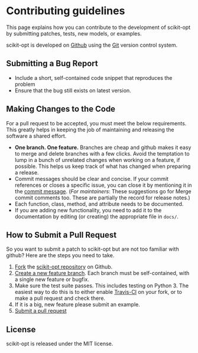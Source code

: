 # Contributing guidelines

This page explains how you can contribute to the development of
scikit-opt by submitting patches, tests, new models, or examples.

scikit-opt is developed on
[Github](https://github.com/guofei9987/scikit-opt) using the
[Git](https://git-scm.com/) version control system.

## Submitting a Bug Report

-   Include a short, self-contained code snippet that reproduces the
    problem
-   Ensure that the bug still exists on latest version.

## Making Changes to the Code

For a pull request to be accepted, you must meet the below requirements.
This greatly helps in keeping the job of maintaining and releasing the
software a shared effort.

-   **One branch. One feature.** Branches are cheap and github makes it
    easy to merge and delete branches with a few clicks. Avoid the
    temptation to lump in a bunch of unrelated changes when working on a
    feature, if possible. This helps us keep track of what has changed
    when preparing a release.
-   Commit messages should be clear and concise. If your commit references or
    closes a specific issue, you can close it by mentioning it in the
    [commit
    message](https://docs.github.com/en/github/managing-your-work-on-github/linking-a-pull-request-to-an-issue).
    (*For maintainers*: These suggestions go for Merge commit comments
    too. These are partially the record for release notes.)
-   Each function, class, method, and attribute needs to be documented.
-   If you are adding new functionality, you need to add it to the
    documentation by editing (or creating) the appropriate file in
    `docs/`.


## How to Submit a Pull Request

So you want to submit a patch to scikit-opt but are not too familiar
with github? Here are the steps you need to take.

1.  [Fork](https://help.github.com/articles/fork-a-repo) the
    [scikit-opt repository](https://github.com/guofei9987/scikit-opt)
    on Github.
2.  [Create a new feature
    branch](https://git-scm.com/book/en/Git-Branching-Basic-Branching-and-Merging).
    Each branch must be self-contained, with a single new feature or
    bugfix.
3.  Make sure the test suite passes. This includes testing on Python 3.
    The easiest way to do this is to either enable
    [Travis-CI](https://travis-ci.org/) on your fork, or to make a pull
    request and check there.
4.  If it is a big, new feature please submit an example.
5.  [Submit a pull
    request](https://help.github.com/articles/using-pull-requests)

## License

scikit-opt is released under the MIT license.
